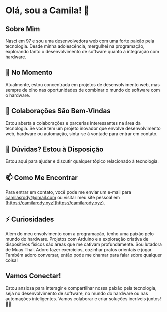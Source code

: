 # Olá, sou a Camila! 👋

## Sobre Mim

Nasci em 97 e sou uma desenvolvedora web com uma forte paixão pela tecnologia. Desde minha adolescência, mergulhei na programação, explorando tanto o desenvolvimento de software quanto a integração com hardware.

## 🔭 No Momento

 Atualmente, estou concentrada em projetos de desenvolvimento web, mas sempre de olho nas oportunidades de combinar o mundo do software com o hardware.

## 👯 Colaborações São Bem-Vindas

 Estou aberta a colaborações e parcerias interessantes na área da tecnologia. Se você tem um projeto inovador que envolve desenvolvimento web, hardware ou automação, sinta-se à vontade para entrar em contato.

## 🤔 Dúvidas? Estou à Disposição

 Estou aqui para ajudar e discutir qualquer tópico relacionado à tecnologia.

## 📫  Como Me Encontrar

 Para entrar em contato, você pode me enviar um e-mail para [camilasrody@gmail.com](mailto:camilasrody@gmail.com) ou visitar meu site pessoal em [https://camilarody.xyz](https://camilarody.xyz).

## ⚡ Curiosidades

Além do meu envolvimento com a programação, tenho uma paixão pelo mundo do hardware. Projetos com Arduino e a exploração criativa de dispositivos físicos são áreas que me cativam profundamente. Sou lutadora de Muay Thai. Adoro fazer exercícios, cozinhar pratos orientais e jogar. Também adoro conversar, então pode me chamar para falar sobre qualquer coisa!

## Vamos Conectar!

Estou ansiosa para interagir e compartilhar nossa paixão pela tecnologia, seja no desenvolvimento de software, no mundo do hardware ou nas automações inteligentes. Vamos colaborar e criar soluções incríveis juntos! 🚀😊
